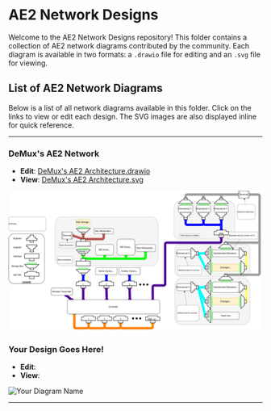 # AE2 Network Designs

Welcome to the AE2 Network Designs repository! This folder contains a collection of AE2 network diagrams contributed by the community. Each diagram is available in two formats: a `.drawio` file for editing and an `.svg` file for viewing.

## List of AE2 Network Diagrams

Below is a list of all network diagrams available in this folder. Click on the links to view or edit each design. The SVG images are also displayed inline for quick reference.

---

### DeMux's AE2 Network

- **Edit**: [DeMux's AE2 Architecture.drawio](./DeMux%27s%20AE2%20Network.drawio)
- **View**: [DeMux's AE2 Architecture.svg](./DeMux%27s%20AE2%20Network.svg)

![DeMux's AE2 Architecture](./DeMux%27s%20AE2%20Network.svg)

### Your Design Goes Here!

- **Edit**: 
- **View**: 

![Your Diagram Name]()

---
